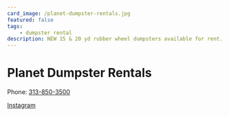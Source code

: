 ```yaml
---
card_image: /planet-dumpster-rentals.jpg
featured: false
tags:
    - dumpster rental
description: NEW 15 & 20 yd rubber wheel dumpsters available for rent. Call us for all your junk removal and debris clean outs.
---
```


# Planet Dumpster Rentals

Phone: [313-850-3500](tel:313-850-3500)

[Instagram](https://www.instagram.com/planetdumspterrentals/)